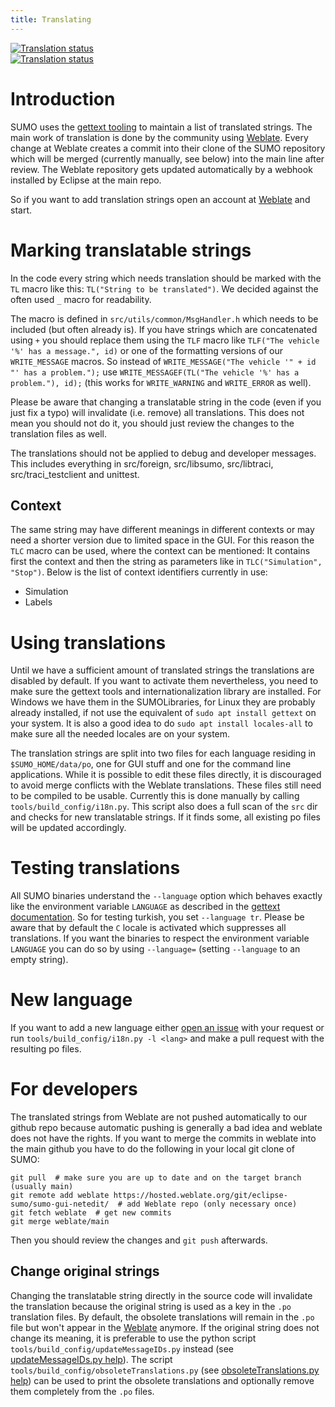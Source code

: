 ```yaml
---
title: Translating
---
```



<div class="d-flex justify-content-evenly"><div class="align-self-center"><a class="no-arrow-link" href="https://hosted.weblate.org/engage/eclipse-sumo/"> <img src="https://hosted.weblate.org/widgets/eclipse-sumo/-/287x66-grey.png" alt="Translation status"/> </a></div><div class="align-self-center"> <a class="no-arrow-link" href="https://hosted.weblate.org/engage/eclipse-sumo/"> <img src="https://hosted.weblate.org/widgets/eclipse-sumo/-/multi-auto.svg" alt="Translation status"/> </a></div></div>

# Introduction

SUMO uses the [gettext tooling](https://www.gnu.org/software/gettext/) to maintain
a list of translated strings. The main work of translation is done by the community using
[Weblate](https://hosted.weblate.org/projects/eclipse-sumo/).
Every change at Weblate creates a commit into their clone of the SUMO repository which will
be merged (currently manually, see below) into the main line after review. The Weblate repository gets
updated automatically by a webhook installed by Eclipse at the main repo.

So if you want to add translation strings open an account at
[Weblate](https://hosted.weblate.org/projects/eclipse-sumo/) and start.

# Marking translatable strings

In the code every string which needs translation should be marked with the `TL` macro like
this: `TL("String to be translated")`. We decided against the often used `_` macro for readability.

The macro is defined in `src/utils/common/MsgHandler.h` which needs to be included (but often
already is). If you have strings which are concatenated using `+` you should replace them using the
`TLF` macro like `TLF("The vehicle '%' has a message.", id)` or one of
the formatting versions of our `WRITE_MESSAGE` macros.
So instead of `WRITE_MESSAGE("The vehicle '" + id "' has a problem.");`
use `WRITE_MESSAGEF(TL("The vehicle '%' has a problem."), id);` (this works for
`WRITE_WARNING` and `WRITE_ERROR` as well).

Please be aware that changing a translatable string in the code (even if you just fix a typo)
will invalidate (i.e. remove) all translations. This does not mean you should not do it, you
should just review the changes to the translation files as well.

The translations should not be applied to debug and developer messages. This includes everything
in src/foreign, src/libsumo, src/libtraci, src/traci_testclient and unittest.

## Context

The same string may have different meanings in different contexts or may need a shorter version
due to limited space in the GUI. For this reason the `TLC` macro can be used, where the context can be
mentioned: It contains first the context and then the string as parameters like in `TLC("Simulation", "Stop")`.
Below is the list of context identifiers currently in use:
- Simulation
- Labels

# Using translations

Until we have a sufficient amount of translated strings the translations are disabled by default.
If you want to activate them nevertheless, you need to make sure the gettext tools and
internationalization library are installed. For Windows we have them in the SUMOLibraries, for Linux they
are probably already installed, if not use the equivalent of `sudo apt install gettext` on your system.
It is also a good idea to do `sudo apt install locales-all` to make sure all the needed locales are on your system.

The translation strings are split into two files for each language residing in `$SUMO_HOME/data/po`,
one for GUI stuff and one for the command line applications.
While it is possible to edit these files directly, it is discouraged to avoid merge conflicts with the
Weblate translations. These files still need to be compiled to be usable. Currently this is done manually
by calling `tools/build_config/i18n.py`. This script also does a full scan of the `src` dir and checks for new
translatable strings. If it finds some, all existing po files will be updated accordingly.

# Testing translations

All SUMO binaries understand the `--language` option which behaves exactly like the environment variable `LANGUAGE`
as described in the [gettext documentation](https://www.gnu.org/software/gettext/manual/html_node/The-LANGUAGE-variable.html).
So for testing turkish, you set `--language tr`. Please be aware that by default the `C` locale is activated which
suppresses all translations. If you want the binaries to respect the environment variable `LANGUAGE` you can do so by using
`--language=` (setting `--language` to an empty string).

# New language

If you want to add a new language either [open an issue](https://github.com/eclipse-sumo/sumo/issues) with your request
or run `tools/build_config/i18n.py -l <lang>` and make a pull request with the resulting po files.

# For developers

The translated strings from Weblate are not pushed automatically to our github repo because automatic pushing
is generally a bad idea and weblate does not have the rights. If you want to merge the commits in weblate into
the main github you have to do the following in your local git clone of SUMO:
```
git pull  # make sure you are up to date and on the target branch (usually main)
git remote add weblate https://hosted.weblate.org/git/eclipse-sumo/sumo-gui-netedit/  # add Weblate repo (only necessary once)
git fetch weblate  # get new commits
git merge weblate/main
```
Then you should review the changes and `git push` afterwards.

## Change original strings

Changing the translatable string directly in the source code will invalidate the translation because the original string is used
as a key in the `.po` translation files. By default, the obsolete translations will remain in the `.po` file but won't appear in
the [Weblate](https://hosted.weblate.org/projects/eclipse-sumo/) anymore. If the original string does not change its meaning, it
is preferable to use the python script `tools/build_config/updateMessageIDs.py` instead (see [updateMessageIDs.py help](../Tools/Build.md#updatemessageidspy)).
The script `tools/build_config/obsoleteTranslations.py` (see [obsoleteTranslations.py help](../Tools/Build.md#obsoletetranslationspy)) can be used to
print the obsolete translations and optionally remove them completely from the `.po` files.
